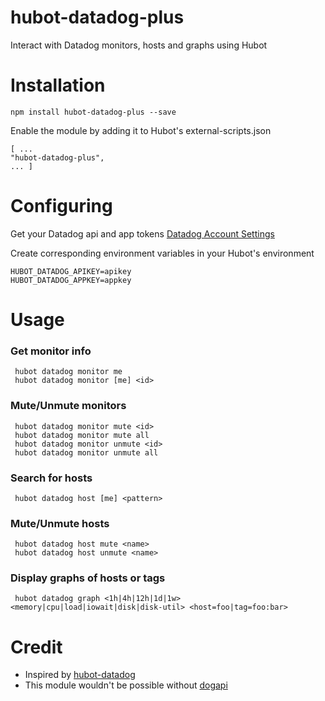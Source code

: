 # hubot-datadog-plus
Interact with Datadog monitors, hosts and graphs using Hubot

# Installation
    npm install hubot-datadog-plus --save

Enable the module by adding it to Hubot's external-scripts.json

    [ ...
    "hubot-datadog-plus",
    ... ]

# Configuring
Get your Datadog api and app tokens [Datadog Account Settings](https://app.datadoghq.com/account/settings#api)

Create corresponding environment variables in your Hubot's environment

    HUBOT_DATADOG_APIKEY=apikey
    HUBOT_DATADOG_APPKEY=appkey

# Usage
### Get monitor info
     hubot datadog monitor me
     hubot datadog monitor [me] <id>

### Mute/Unmute monitors
     hubot datadog monitor mute <id>
     hubot datadog monitor mute all
     hubot datadog monitor unmute <id>
     hubot datadog monitor unmute all

### Search for hosts
     hubot datadog host [me] <pattern>

### Mute/Unmute hosts
     hubot datadog host mute <name>
     hubot datadog host unmute <name>

### Display graphs of hosts or tags
     hubot datadog graph <1h|4h|12h|1d|1w> <memory|cpu|load|iowait|disk|disk-util> <host=foo|tag=foo:bar>

# Credit
- Inspired by [hubot-datadog](https://www.npmjs.com/package/hubot-datadog)
- This module wouldn't be possible without [dogapi](https://www.npmjs.com/package/dogapi)
